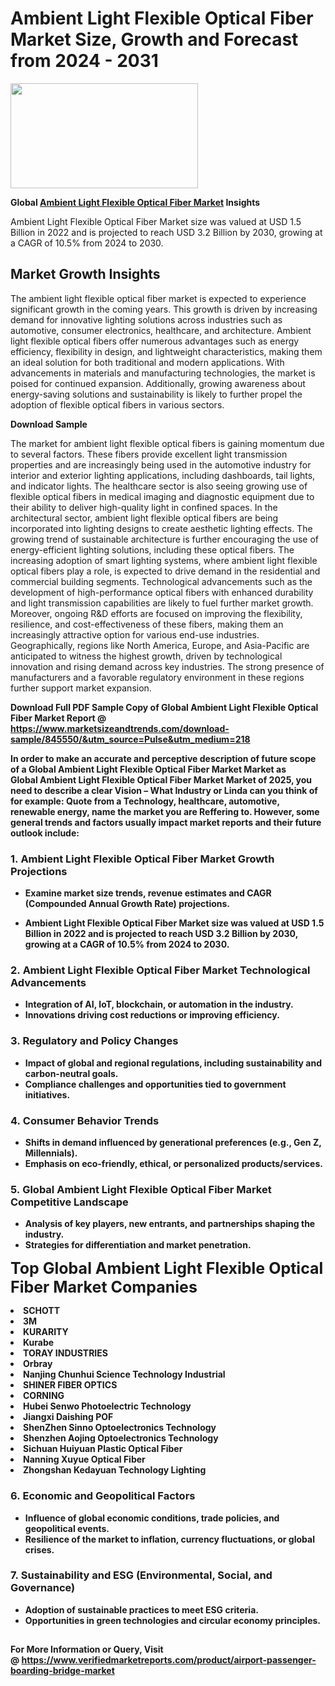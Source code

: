 <H1>Ambient Light Flexible Optical Fiber Market Size, Growth and Forecast from 2024 - 2031</H1><img class="aligncenter size-medium wp-image-584254" src="https://thirdeyenews.in/wp-content/uploads/2024/09/Global-Market-Research-300x168.jpeg" alt="" width="300" height="168" /><p><strong>Global&nbsp;<a href="https://www.marketsizeandtrends.com/download-sample/845550/&amp;utm_source=Pulse&amp;utm_medium=218">Ambient Light Flexible Optical Fiber Market</a> Insights</strong></p><p>Ambient Light Flexible Optical Fiber Market size was valued at USD 1.5 Billion in 2022 and is projected to reach USD 3.2 Billion by 2030, growing at a CAGR of 10.5% from 2024 to 2030.</p><p><h2>Market Growth Insights</h2> <p>The ambient light flexible optical fiber market is expected to experience significant growth in the coming years. This growth is driven by increasing demand for innovative lighting solutions across industries such as automotive, consumer electronics, healthcare, and architecture. Ambient light flexible optical fibers offer numerous advantages such as energy efficiency, flexibility in design, and lightweight characteristics, making them an ideal solution for both traditional and modern applications. With advancements in materials and manufacturing technologies, the market is poised for continued expansion. Additionally, growing awareness about energy-saving solutions and sustainability is likely to further propel the adoption of flexible optical fibers in various sectors.</p> <p><strong>Download Sample</strong></p> <p>The market for ambient light flexible optical fibers is gaining momentum due to several factors. These fibers provide excellent light transmission properties and are increasingly being used in the automotive industry for interior and exterior lighting applications, including dashboards, tail lights, and indicator lights. The healthcare sector is also seeing growing use of flexible optical fibers in medical imaging and diagnostic equipment due to their ability to deliver high-quality light in confined spaces. In the architectural sector, ambient light flexible optical fibers are being incorporated into lighting designs to create aesthetic lighting effects. The growing trend of sustainable architecture is further encouraging the use of energy-efficient lighting solutions, including these optical fibers. The increasing adoption of smart lighting systems, where ambient light flexible optical fibers play a role, is expected to drive demand in the residential and commercial building segments. Technological advancements such as the development of high-performance optical fibers with enhanced durability and light transmission capabilities are likely to fuel further market growth. Moreover, ongoing R&D efforts are focused on improving the flexibility, resilience, and cost-effectiveness of these fibers, making them an increasingly attractive option for various end-use industries. Geographically, regions like North America, Europe, and Asia-Pacific are anticipated to witness the highest growth, driven by technological innovation and rising demand across key industries. The strong presence of manufacturers and a favorable regulatory environment in these regions further support market expansion. <p><strong></p><p><span class=""><strong>Download Full PDF Sample Copy of Global Ambient Light Flexible Optical Fiber Market Report</strong> @ <a href="https://www.marketsizeandtrends.com/download-sample/845550/&amp;utm_source=Pulse&amp;utm_medium=218" target="_blank">https://www.marketsizeandtrends.com/download-sample/845550/&amp;utm_source=Pulse&amp;utm_medium=218</a></span></p><p>In order to make an accurate and perceptive description of future scope of a Global&nbsp;Ambient Light Flexible Optical Fiber Market Market as Global&nbsp;Ambient Light Flexible Optical Fiber Market Market of 2025, you need to describe a clear Vision &ndash; What Industry or Linda can you think of for example: Quote from a Technology, healthcare, automotive, renewable energy, name the market you are Reffering to. However, some general trends and factors usually impact market reports and their future outlook include:</p><h3>1.&nbsp;<strong>Ambient Light Flexible Optical Fiber Market Growth Projections</strong></h3><ul><li>Examine market size trends, revenue estimates and CAGR (Compounded Annual Growth Rate) projections.</li><li><p>Ambient Light Flexible Optical Fiber Market size was valued at USD 1.5 Billion in 2022 and is projected to reach USD 3.2 Billion by 2030, growing at a CAGR of 10.5% from 2024 to 2030.</p></li></ul><h3>2.&nbsp;<strong>Ambient Light Flexible Optical Fiber Market Technological Advancements</strong></h3><ul><li>Integration of AI, IoT, blockchain, or automation in the industry.</li><li>Innovations driving cost reductions or improving efficiency.</li></ul><h3>3.&nbsp;<strong>Regulatory and Policy Changes</strong></h3><ul><li>Impact of global and regional regulations, including sustainability and carbon-neutral goals.</li><li>Compliance challenges and opportunities tied to government initiatives.</li></ul><h3>4.&nbsp;<strong>Consumer Behavior Trends</strong></h3><ul><li>Shifts in demand influenced by generational preferences (e.g., Gen Z, Millennials).</li><li>Emphasis on eco-friendly, ethical, or personalized products/services.</li></ul><h3>5.&nbsp;<strong>Global Ambient Light Flexible Optical Fiber Market Competitive Landscape</strong></h3><ul><li>Analysis of key players, new entrants, and partnerships shaping the industry.</li><li>Strategies for differentiation and market penetration.</li></ul><p data-pm-slice="1 1 []"><span style="color: inherit; font-family: inherit; font-size: 25px;">Top Global Ambient Light Flexible Optical Fiber Market Companies</span></p><div class="" data-test-id=""><p><li>SCHOTT</li><li> 3M</li><li> KURARITY</li><li> Kurabe</li><li> TORAY INDUSTRIES</li><li> Orbray</li><li> Nanjing Chunhui Science Technology Industrial</li><li> SHINER FIBER OPTICS</li><li> CORNING</li><li> Hubei Senwo Photoelectric Technology</li><li> Jiangxi Daishing POF</li><li> ShenZhen Sinno Optoelectronics Technology</li><li> Shenzhen Aojing Optoelectronics Technology</li><li> Sichuan Huiyuan Plastic Optical Fiber</li><li> Nanning Xuyue Optical Fiber</li><li> Zhongshan Kedayuan Technology Lighting</li></p></div><h3>6.&nbsp;<strong>Economic and Geopolitical Factors</strong></h3><ul><li>Influence of global economic conditions, trade policies, and geopolitical events.</li><li>Resilience of the market to inflation, currency fluctuations, or global crises.</li></ul><h3>7.&nbsp;<strong>Sustainability and ESG (Environmental, Social, and Governance)</strong></h3><ul><li>Adoption of sustainable practices to meet ESG criteria.</li><li>Opportunities in green technologies and circular economy principles.</li></ul><h2><strong style="font-size: 14px;">For More Information or Query, Visit @&nbsp;</strong><a style="background-color: #ffffff; font-size: 14px;" href="https://www.marketsizeandtrends.com/report/ambient-light-flexible-optical-fiber-market/" target="_blank">https://www.verifiedmarketreports.com/product/airport-passenger-boarding-bridge-market</a></h2>
